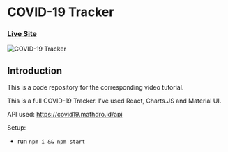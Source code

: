 # COVID-19 Tracker

### [Live Site](https://covid19statswebsite.netlify.com/)

![COVID-19 Tracker](https://i.ibb.co/X87BqVY/Screenshot-2020-04-13-at-10-14-58.png)

## Introduction
This is a code repository for the corresponding video tutorial. 

This is a full COVID-19 Tracker. I've used React, Charts.JS and Material UI.

API used: https://covid19.mathdro.id/api

Setup:
- run ```npm i && npm start```
